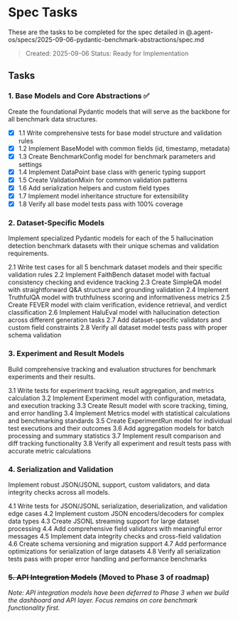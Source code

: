 # Spec Tasks

These are the tasks to be completed for the spec detailed in @.agent-os/specs/2025-09-06-pydantic-benchmark-abstractions/spec.md

> Created: 2025-09-06
> Status: Ready for Implementation

## Tasks

### 1. Base Models and Core Abstractions ✅

Create the foundational Pydantic models that will serve as the backbone for all benchmark data structures.

- [x] 1.1 Write comprehensive tests for base model structure and validation rules
- [x] 1.2 Implement BaseModel with common fields (id, timestamp, metadata)
- [x] 1.3 Create BenchmarkConfig model for benchmark parameters and settings
- [x] 1.4 Implement DataPoint base class with generic typing support
- [x] 1.5 Create ValidationMixin for common validation patterns
- [x] 1.6 Add serialization helpers and custom field types
- [x] 1.7 Implement model inheritance structure for extensibility
- [x] 1.8 Verify all base model tests pass with 100% coverage

### 2. Dataset-Specific Models

Implement specialized Pydantic models for each of the 5 hallucination detection benchmark datasets with their unique schemas and validation requirements.

2.1 Write test cases for all 5 benchmark dataset models and their specific validation rules
2.2 Implement FaithBench dataset model with factual consistency checking and evidence tracking
2.3 Create SimpleQA model with straightforward Q&A structure and grounding validation
2.4 Implement TruthfulQA model with truthfulness scoring and informativeness metrics
2.5 Create FEVER model with claim verification, evidence retrieval, and verdict classification
2.6 Implement HaluEval model with hallucination detection across different generation tasks
2.7 Add dataset-specific validators and custom field constraints
2.8 Verify all dataset model tests pass with proper schema validation

### 3. Experiment and Result Models

Build comprehensive tracking and evaluation structures for benchmark experiments and their results.

3.1 Write tests for experiment tracking, result aggregation, and metrics calculation
3.2 Implement Experiment model with configuration, metadata, and execution tracking
3.3 Create Result model with score tracking, timing, and error handling
3.4 Implement Metrics model with statistical calculations and benchmarking standards
3.5 Create ExperimentRun model for individual test executions and their outcomes
3.6 Add aggregation models for batch processing and summary statistics
3.7 Implement result comparison and diff tracking functionality
3.8 Verify all experiment and result tests pass with accurate metric calculations

### 4. Serialization and Validation

Implement robust JSON/JSONL support, custom validators, and data integrity checks across all models.

4.1 Write tests for JSON/JSONL serialization, deserialization, and validation edge cases
4.2 Implement custom JSON encoders/decoders for complex data types
4.3 Create JSONL streaming support for large dataset processing
4.4 Add comprehensive field validators with meaningful error messages
4.5 Implement data integrity checks and cross-field validation
4.6 Create schema versioning and migration support
4.7 Add performance optimizations for serialization of large datasets
4.8 Verify all serialization tests pass with proper error handling and performance benchmarks

### ~~5. API Integration Models~~ (Moved to Phase 3 of roadmap)

*Note: API integration models have been deferred to Phase 3 when we build the dashboard and API layer. Focus remains on core benchmark functionality first.*
